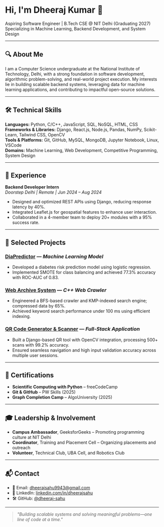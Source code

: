 # Hi, I'm Dheeraj Kumar 👋

Aspiring Software Engineer | B.Tech CSE @ NIT Delhi (Graduating 2027)  
Specializing in Machine Learning, Backend Development, and System Design

---

## 🔍 About Me

I am a Computer Science undergraduate at the National Institute of Technology, Delhi, with a strong foundation in software development, algorithmic problem-solving, and real-world project execution. My interests lie in building scalable backend systems, leveraging data for machine learning applications, and contributing to impactful open-source solutions.

---

## 🛠️ Technical Skills

**Languages:** Python, C/C++, JavaScript, SQL, NoSQL, HTML, CSS  
**Frameworks & Libraries:** Django, React.js, Node.js, Pandas, NumPy, Scikit-Learn, Tailwind CSS, OpenCV  
**Tools & Platforms:** Git, GitHub, MySQL, MongoDB, Jupyter Notebook, Linux, VSCode  
**Domains:** Machine Learning, Web Development, Competitive Programming, System Design

---

## 💼 Experience

**Backend Developer Intern**  
*Doorstep Delhi | Remote | Jun 2024 – Aug 2024*  
- Designed and optimized REST APIs using Django, reducing response latency by 40%.  
- Integrated Leaflet.js for geospatial features to enhance user interaction.  
- Collaborated in a 4-member team to deploy 20+ modules with a 95% success rate.

---

## 🧪 Selected Projects

### [DiaPredictor](https://github.com/dheeraj-sahu/Diabetes-Prediction-Analysis/tree/main) — *Machine Learning Model*
- Developed a diabetes risk prediction model using logistic regression.
- Implemented SMOTE for class balancing and achieved 77.3% accuracy with ROC-AUC of 0.83.

### [Web Archive System](https://github.com/dheeraj-sahu/Web_Crawler) — *C++ Web Crawler*
- Engineered a BFS-based crawler and KMP-indexed search engine; compressed data by 65%.
- Achieved keyword search performance under 100 ms using efficient indexing.

### [QR Code Generator & Scanner](https://github.com/dheeraj-sahu/qr_code_generator_scanner) — *Full-Stack Application*
- Built a Django-based QR tool with OpenCV integration, processing 500+ scans with 99.2% accuracy.
- Ensured seamless navigation and high input validation accuracy across multiple user sessions.

---

## 📑 Certifications

- **Scientific Computing with Python** – freeCodeCamp  
- **Git & GitHub** – PW Skills (2025)  
- **Graph Completion Camp** – AlgoUniversity (2025)

---

## 🎓 Leadership & Involvement

- **Campus Ambassador**, GeeksforGeeks – Promoting programming culture at NIT Delhi  
- **Coordinator**, Training and Placement Cell – Organizing placements and outreach  
- **Volunteer**, Technical Club, UBA Cell, and Robotics Club

---

## 📬 Contact

- 📧 Email: [dheerajsahu9943@gmail.com](mailto:dheerajsahu9943@gmail.com)  
- 💼 LinkedIn: [linkedin.com/in/dheerajsahu](https://www.linkedin.com/in/dheerajsahu)  
- 🛠️ GitHub: [@dheeraj-sahu](https://github.com/dheeraj-sahu)

---

> *"Building scalable systems and solving meaningful problems—one line of code at a time."*
